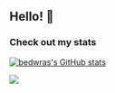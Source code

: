 ## Hello! 👋
### Check out my stats






[![bedwras's GitHub stats](https://github-readme-stats.vercel.app/api?username=bedwras)](https://github.com/bedwras/github-readme-stats)

<img src="https://github-readme-stats.vercel.app/api/top-langs?username=bedwras"/>
 

